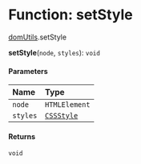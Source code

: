 # Function: setStyle

[domUtils](/auto-docs/free-layout-editor/modules/domUtils.md).setStyle

**setStyle**(`node`, `styles`): `void`

#### Parameters

| Name | Type |
| :------ | :------ |
| `node` | `HTMLElement` |
| `styles` | [`CSSStyle`](/auto-docs/free-layout-editor/types/CSSStyle.md) |

#### Returns

`void`
